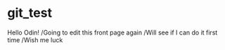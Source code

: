 # git_test
Hello Odin!
/Going to edit this front page again
/Will see if I can do it first time
/Wish me luck

